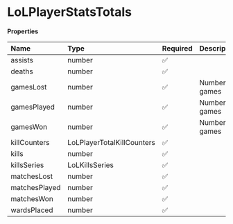 # LoLPlayerStatsTotals

**Properties**

| Name          | Type                       | Required | Description     |
| :------------ | :------------------------- | :------- | :-------------- |
| assists       | number                     | ✅       |                 |
| deaths        | number                     | ✅       |                 |
| gamesLost     | number                     | ✅       | Number of games |
| gamesPlayed   | number                     | ✅       | Number of games |
| gamesWon      | number                     | ✅       | Number of games |
| killCounters  | LoLPlayerTotalKillCounters | ✅       |                 |
| kills         | number                     | ✅       |                 |
| killsSeries   | LoLKillsSeries             | ✅       |                 |
| matchesLost   | number                     | ✅       |                 |
| matchesPlayed | number                     | ✅       |                 |
| matchesWon    | number                     | ✅       |                 |
| wardsPlaced   | number                     | ✅       |                 |
